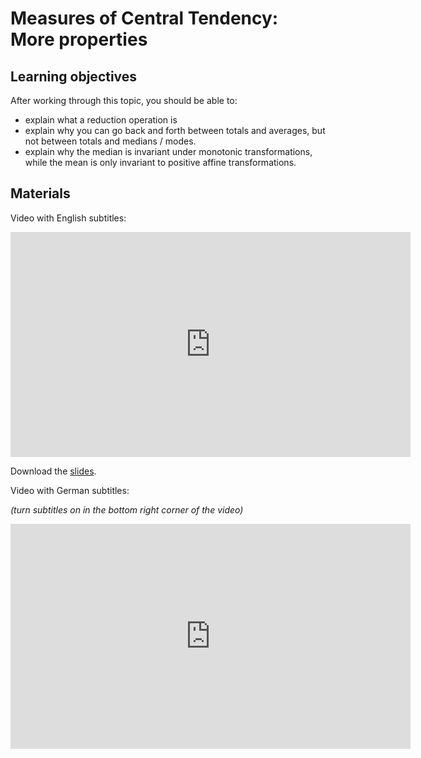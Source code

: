 # Measures of Central Tendency: More properties

## Learning objectives

After working through this topic, you should be able to:

- explain what a reduction operation is
- explain why you can go back and forth between totals and averages, but not between
  totals and medians / modes.
- explain why the median is invariant under monotonic transformations, while the mean is
  only invariant to positive affine transformations.

## Materials

Video with English subtitles:

<iframe
  src="https://electure.uni-bonn.de/paella7/ui/watch.html?id=XXXXX"
  width="640"
  height="360"
  frameborder="0"
  allowfullscreen
></iframe>

Download the [slides](descriptive_statistics-central_tendency_properties.pdf).

Video with German subtitles:

*(turn subtitles on in the bottom right corner of the video)*

<iframe
  src="https://electure.uni-bonn.de/paella7/ui/watch.html?id=XXXXX"
  width="640"
  height="360"
  frameborder="0"
  allowfullscreen
></iframe>
